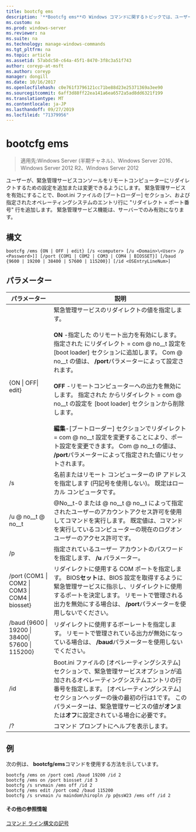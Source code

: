 ```yaml
---
title: bootcfg ems
description: '**Bootcfg ems**の Windows コマンドに関するトピックでは、ユーザーが緊急管理サービスコンソールをリモートコンピューターにリダイレクトするための設定を追加または変更することができます。'
ms.custom: na
ms.prod: windows-server
ms.reviewer: na
ms.suite: na
ms.technology: manage-windows-commands
ms.tgt_pltfrm: na
ms.topic: article
ms.assetid: 57abdc50-c64a-45f1-8470-3f8c3a51f743
author: coreyp-at-msft
ms.author: coreyp
manager: dongill
ms.date: 10/16/2017
ms.openlocfilehash: c0e761f3796121cc71be88d23e25371369a3ee90
ms.sourcegitcommit: 6aff3d88ff22ea141a6ea6572a5ad8dd6321f199
ms.translationtype: MT
ms.contentlocale: ja-JP
ms.lasthandoff: 09/27/2019
ms.locfileid: "71379956"
---
```

# <a name="bootcfg-ems"></a>bootcfg ems

>適用先:Windows Server (半期チャネル)、Windows Server 2016、Windows Server 2012 R2、Windows Server 2012

ユーザーが、緊急管理サービスコンソールをリモートコンピューターにリダイレクトするための設定を追加または変更できるようにします。 緊急管理サービスを有効にすることで、Boot.ini ファイルの [ブートローダー] セクション、および指定されたオペレーティングシステムのエントリ行に "リダイレクト = ポート番号" 行を追加します。 緊急管理サービス機能は、サーバーでのみ有効になります。

## <a name="syntax"></a>構文
```
bootcfg /ems {ON | OFF | edit} [/s <computer> [/u <Domain>\<User> /p <Password>]] [/port {COM1 | COM2 | COM3 | COM4 | BIOSSET}] [/baud {9600 | 19200 | 38400 | 57600 | 115200}] [/id <OSEntryLineNum>]
```
## <a name="parameters"></a>パラメーター

|                            パラメーター                             |                                                                                                                                                                                                                                                                                                                                                              説明                                                                                                                                                                                                                                                                                                                                                              |
|------------------------------------------------------------------|---------------------------------------------------------------------------------------------------------------------------------------------------------------------------------------------------------------------------------------------------------------------------------------------------------------------------------------------------------------------------------------------------------------------------------------------------------------------------------------------------------------------------------------------------------------------------------------------------------------------------------------------------------------------------------------------------------------------------------------|
|                    {ON &#124; OFF&#124; edit}                    | 緊急管理サービスのリダイレクトの値を指定します。<br /><br />**ON** -指定した <OSEntryLineNum> のリモート出力を有効にします。 指定された <OSEntryLineNum> にリダイレクト = com @ no__t 設定を [boot loader] セクションに追加します。 Com @ no__t の値は、 **/port**パラメーターによって設定されます。<br /><br />**OFF** -リモートコンピューターへの出力を無効にします。 指定された <OSEntryLineNum> からリダイレクト = com @ no__t の設定を [boot loader] セクションから削除します。<br /><br />**編集**-[ブートローダー] セクションでリダイレクト = com @ no__t 設定を変更することにより、ポート設定を変更できます。 Com @ no__t の値は、 **/port**パラメーターによって指定された値にリセットされます。 |
|                          /s <computer>                           |                                                                                                                                                                                                                                                                                                          名前またはリモート コンピューターの IP アドレスを指定します (円記号を使用しない)。 既定はローカル コンピュータです。                                                                                                                                                                                                                                                                                                           |
|                       /u <Domain> @ no__t @ no__t                        |                                                                                                                                                                                                                                                                 @No__t-0 または <Domain> @ no__t @ no__t によって指定されたユーザーのアカウントアクセス許可を使用してコマンドを実行します。 既定値は、コマンドを実行しているコンピューターの現在のログオンユーザーのアクセス許可です。                                                                                                                                                                                                                                                                  |
|                          /p <Password>                           |                                                                                                                                                                                                                                                                                                                         指定されているユーザー アカウントのパスワードを指定します、 **/u** パラメーター。                                                                                                                                                                                                                                                                                                                         |
| /port {COM1 &#124; COM2 &#124; COM3 &#124; COM4 &#124; biosset}  |                                                                                                                                                                                                                              リダイレクトに使用する COM ポートを指定します。 BIOS**セット**は、BIOS 設定を取得するように緊急管理サービスに指示し、リダイレクトに使用するポートを決定します。 リモートで管理される出力を無効にする場合は、 **/port**パラメーターを使用しないでください。                                                                                                                                                                                                                              |
| /baud {9600 &#124; 19200 &#124; 38400&#124; 57600 &#124; 115200} |                                                                                                                                                                                                                                                                                               リダイレクトに使用するボーレートを指定します。 リモートで管理されている出力が無効になっている場合は、 **/baud**パラメーターを使用しないでください。                                                                                                                                                                                                                                                                                               |
|                       /id <OSEntryLineNum>                       |                                                                                                                                                                                              Boot.ini ファイルの [オペレーティングシステム] セクションで、緊急管理サービスオプションが追加されるオペレーティングシステムエントリの行番号を指定します。 [オペレーティングシステム] セクションヘッダーの後の最初の行は1です。 このパラメーターは、緊急管理サービスの値が**オン**または**オフ**に設定されている場合に必要です。                                                                                                                                                                                              |
|                                /?                                |                                                                                                                                                                                                                                                                                                                                                 コマンド プロンプトにヘルプを表示します。                                                                                                                                                                                                                                                                                                                                                  |

## <a name="BKMK_examples"></a>例
次の例は、 **bootcfg/ems**コマンドを使用する方法を示しています。
```
bootcfg /ems on /port com1 /baud 19200 /id 2 
bootcfg /ems on /port biosset /id 3 
bootcfg /s srvmain /ems off /id 2 
bootcfg /ems edit /port com2 /baud 115200 
bootcfg /s srvmain /u maindom\hiropln /p p@ssW23 /ems off /id 2
```
#### <a name="additional-references"></a>その他の参照情報
[コマンド ライン構文の記号](command-line-syntax-key.md)
